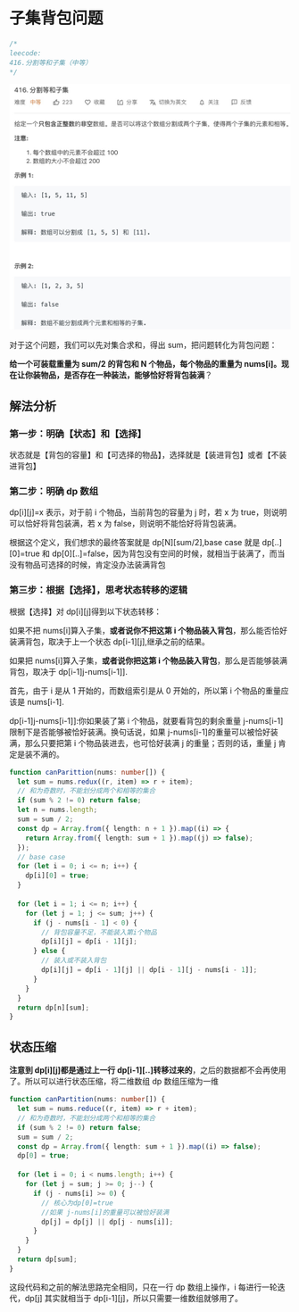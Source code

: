# 子集背包问题

```typescript
/*
leecode:
416.分割等和子集（中等）
*/
```

![子集背包问题1](../../../../resource/blogs/images/algorithm/子集背包问题1.jpeg)

对于这个问题，我们可以先对集合求和，得出 sum，把问题转化为背包问题：

**给一个可装载重量为 sum/2 的背包和 N 个物品，每个物品的重量为 nums[i]。现在让你装物品，是否存在一种装法，能够恰好将背包装满**？

## 解法分析

### 第一步：明确【状态】和【选择】

状态就是【背包的容量】和【可选择的物品】，选择就是【装进背包】或者【不装进背包】

### 第二步：明确 dp 数组

dp[i][j]=x 表示，对于前 i 个物品，当前背包的容量为 j 时，若 x 为 true，则说明可以恰好将背包装满，若 x 为 false，则说明不能恰好将背包装满。

根据这个定义，我们想求的最终答案就是 dp[N][sum/2],base case 就是 dp[..][0]=true 和 dp[0][..]=false，因为背包没有空间的时候，就相当于装满了，而当没有物品可选择的时候，肯定没办法装满背包

### 第三步：根据【选择】，思考状态转移的逻辑

根据【选择】对 dp[i][j]得到以下状态转移：

如果不把 nums[i]算入子集，**或者说你不把这第 i 个物品装入背包**，那么能否恰好装满背包，取决于上一个状态 dp[i-1][j],继承之前的结果。

如果把 nums[i]算入子集，**或者说你把这第 i 个物品装入背包**，那么是否能够装满背包，取决于 dp[i-1]j-nums[i-1]].

首先，由于 i 是从 1 开始的，而数组索引是从 0 开始的，所以第 i 个物品的重量应该是 nums[i-1].

dp[i-1]j-nums[i-1]]:你如果装了第 i 个物品，就要看背包的剩余重量 j-nums[i-1]限制下是否能够被恰好装满。换句话说，如果 j-nums[i-1]的重量可以被恰好装满，那么只要把第 i 个物品装进去，也可恰好装满 j 的重量；否则的话，重量 j 肯定是装不满的。

```typescript
function canParittion(nums: number[]) {
  let sum = nums.redux((r, item) => r + item);
  // 和为奇数时，不能划分成两个和相等的集合
  if (sum % 2 != 0) return false;
  let n = nums.length;
  sum = sum / 2;
  const dp = Array.from({ length: n + 1 }).map((i) => {
    return Array.from({ length: sum + 1 }).map((j) => false);
  });
  // base case
  for (let i = 0; i <= n; i++) {
    dp[i][0] = true;
  }

  for (let i = 1; i <= n; i++) {
    for (let j = 1; j <= sum; j++) {
      if (j - nums[i - 1] < 0) {
        // 背包容量不足，不能装入第i个物品
        dp[i][j] = dp[i - 1][j];
      } else {
        // 装入或不装入背包
        dp[i][j] = dp[i - 1][j] || dp[i - 1][j - nums[i - 1]];
      }
    }
  }
  return dp[n][sum];
}
```

## 状态压缩

**注意到 dp[i][j]都是通过上一行 dp[i-1][..]转移过来的**，之后的数据都不会再使用了。所以可以进行状态压缩，将二维数组 dp 数组压缩为一维

```typescript
function canPartition(nums: number[]) {
  let sum = nums.reduce((r, item) => r + item);
  // 和为奇数时，不能划分成两个和相等的集合
  if (sum % 2 != 0) return false;
  sum = sum / 2;
  const dp = Array.from({ length: sum + 1 }).map((i) => false);
  dp[0] = true;

  for (let i = 0; i < nums.length; i++) {
    for (let j = sum; j >= 0; j--) {
      if (j - nums[i] >= 0) {
        // 核心为dp[0]=true
        //如果 j-nums[i]的重量可以被恰好装满
        dp[j] = dp[j] || dp[j - nums[i]];
      }
    }
  }
  return dp[sum];
}
```

这段代码和之前的解法思路完全相同，只在一行 dp 数组上操作，i 每进行一轮迭代，dp[j] 其实就相当于 dp[i-1][j]，所以只需要一维数组就够用了。
